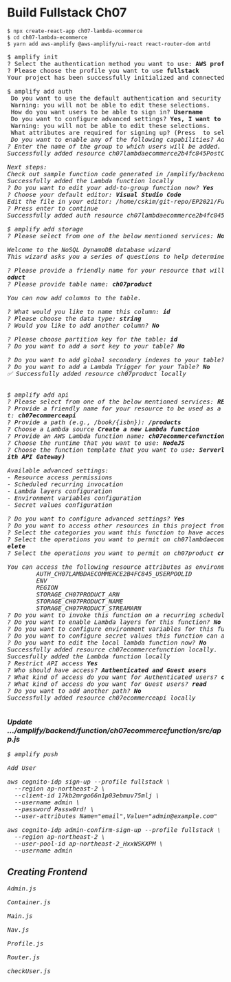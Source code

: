 # Build Fullstack Ch07

```sh
$ npx create-react-app ch07-lambda-ecommerce
$ cd ch07-lambda-ecommerce
$ yarn add aws-amplify @aws-amplify/ui-react react-router-dom antd


```

<pre>
$ amplify init
? Select the authentication method you want to use: <b>AWS profile</b>
? Please choose the profile you want to use <b>fullstack</b>
Your project has been successfully initialized and connected to the cloud!

$ amplify add auth
 Do you want to use the default authentication and security configuration? <b>Default configuration</b>
 Warning: you will not be able to edit these selections. 
 How do you want users to be able to sign in? <b>Username</b>
 Do you want to configure advanced settings? <b>Yes, I want to make some additional changes.</b>
 Warning: you will not be able to edit these selections. 
 What attributes are required for signing up? (Press <space> to select, <a> to toggle all, <i> to invert selection)
 Do you want to enable any of the following capabilities? Add User to Group
? Enter the name of the group to which users will be added. Admin
Successfully added resource ch07lambdaecommerce2b4fc845PostConfirmation locally.

Next steps:
Check out sample function code generated in <project-dir>/amplify/backend/function/ch07lambdaecommerce2b4fc845PostConfirmation/src
Successfully added the Lambda function locally
? Do you want to edit your add-to-group function now? <b>Yes</b>
? Choose your default editor: <b>Visual Studio Code</b>
Edit the file in your editor: /home/cskim/git-repo/EP2021/FullStack/ch07-lambda-ecommerce/amplify/backend/function/ch07lambdaecommerce2b4fc845PostConfirmation/src/add-to-group.js
? Press enter to continue 
Successfully added auth resource ch07lambdaecommerce2b4fc845 locally

$ amplify add storage
? Please select from one of the below mentioned services: <b>NoSQL Database</b>

Welcome to the NoSQL DynamoDB database wizard
This wizard asks you a series of questions to help determine how to set up your NoSQL database table.

? Please provide a friendly name for your resource that will be used to label this category in the project: <b>ch07pr
oduct</b>
? Please provide table name: <b>ch07product</b>

You can now add columns to the table.

? What would you like to name this column: <b>id</b>
? Please choose the data type: <b>string</b>
? Would you like to add another column? <b>No</b>

? Please choose partition key for the table: <b>id</b>
? Do you want to add a sort key to your table? <b>No</b>

? Do you want to add global secondary indexes to your table? <b>No</b>
? Do you want to add a Lambda Trigger for your Table? <b>No</b>
✅ Successfully added resource ch07product locally


$ amplify add api
? Please select from one of the below mentioned services: <b>REST</b>
? Provide a friendly name for your resource to be used as a label for this category in the projec
t: <b>ch07ecommerceapi</b>
? Provide a path (e.g., /book/{isbn}): <b>/products</b>
? Choose a Lambda source <b>Create a new Lambda function</b>
? Provide an AWS Lambda function name: <b>ch07ecommercefunction</b>
? Choose the runtime that you want to use: <b>NodeJS</b>
? Choose the function template that you want to use: <b>Serverless ExpressJS function (Integration w
ith API Gateway)</b>

Available advanced settings:
- Resource access permissions
- Scheduled recurring invocation
- Lambda layers configuration
- Environment variables configuration
- Secret values configuration

? Do you want to configure advanced settings? <b>Yes</b>
? Do you want to access other resources in this project from your Lambda function? <b>Yes</b>
? Select the categories you want this function to have access to. <b>auth, storage</b>
? Select the operations you want to permit on ch07lambdaecommerce2b4fc845 <b>create, read, update, d
elete</b>
? Select the operations you want to permit on ch07product <b>create, read, update, delete</b>

You can access the following resource attributes as environment variables from your Lambda function
        AUTH_CH07LAMBDAECOMMERCE2B4FC845_USERPOOLID
        ENV
        REGION
        STORAGE_CH07PRODUCT_ARN
        STORAGE_CH07PRODUCT_NAME
        STORAGE_CH07PRODUCT_STREAMARN
? Do you want to invoke this function on a recurring schedule? <b>No</b>
? Do you want to enable Lambda layers for this function? <b>No</b>
? Do you want to configure environment variables for this function? <b>No</b>
? Do you want to configure secret values this function can access? <b>No</b>
? Do you want to edit the local lambda function now? <b>No</b>
Successfully added resource ch07ecommercefunction locally.
Succesfully added the Lambda function locally
? Restrict API access <b>Yes</b>
? Who should have access? <b>Authenticated and Guest users</b>
? What kind of access do you want for Authenticated users? <b>create, read, update, delete</b>
? What kind of access do you want for Guest users? <b>read</b>
? Do you want to add another path? <b>No</b>
Successfully added resource ch07ecommerceapi locally

</pre>

### Update .../amplify/backend/function/ch07ecommercefunction/src/app.js

<pre>
$ amplify push

Add User

aws cognito-idp sign-up --profile fullstack \
  --region ap-northeast-2 \
  --client-id 17kb2mrgo66n1p03ebmuv75mlj \
  --username admin \
  --password Passw0rd! \
  --user-attributes Name="email",Value="admin@example.com"

aws cognito-idp admin-confirm-sign-up --profile fullstack \
  --region ap-northeast-2 \
  --user-pool-id ap-northeast-2_HxxWSKXPM \
  --username admin
</pre>

## Creating Frontend

<pre>
Admin.js

Container.js

Main.js

Nav.js

Profile.js

Router.js

checkUser.js

</pre>
